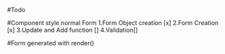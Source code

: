 #Todo

#Component style normal Form
  1.Form Object creation [x]
  2.Form Creation [x]
  3.Update and Add function []
  4.Validation[]

#Form generated with render()